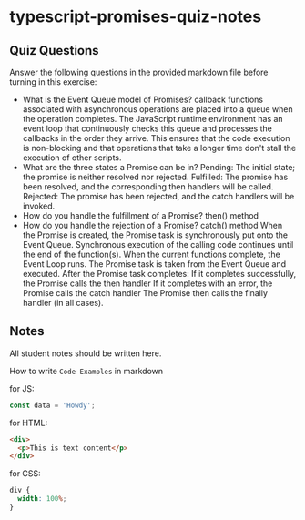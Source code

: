 # typescript-promises-quiz-notes

## Quiz Questions

Answer the following questions in the provided markdown file before turning in this exercise:

- What is the Event Queue model of Promises?
  callback functions associated with asynchronous operations are placed into a queue when the operation completes. The JavaScript runtime environment has an event loop that continuously checks this queue and processes the callbacks in the order they arrive. This ensures that the code execution is non-blocking and that operations that take a longer time don't stall the execution of other scripts.
- What are the three states a Promise can be in?
  Pending: The initial state; the promise is neither resolved nor rejected.
  Fulfilled: The promise has been resolved, and the corresponding then handlers will be called.
  Rejected: The promise has been rejected, and the catch handlers will be invoked.
- How do you handle the fulfillment of a Promise?
  then() method
- How do you handle the rejection of a Promise?
  catch() method
  When the Promise is created, the Promise task is synchronously put onto the Event Queue.
  Synchronous execution of the calling code continues until the end of the function(s).
  When the current functions complete, the Event Loop runs.
  The Promise task is taken from the Event Queue and executed.
  After the Promise task completes:
  If it completes successfully, the Promise calls the then handler
  If it completes with an error, the Promise calls the catch handler
  The Promise then calls the finally handler (in all cases).

## Notes

All student notes should be written here.

How to write `Code Examples` in markdown

for JS:

```javascript
const data = 'Howdy';
```

for HTML:

```html
<div>
  <p>This is text content</p>
</div>
```

for CSS:

```css
div {
  width: 100%;
}
```
